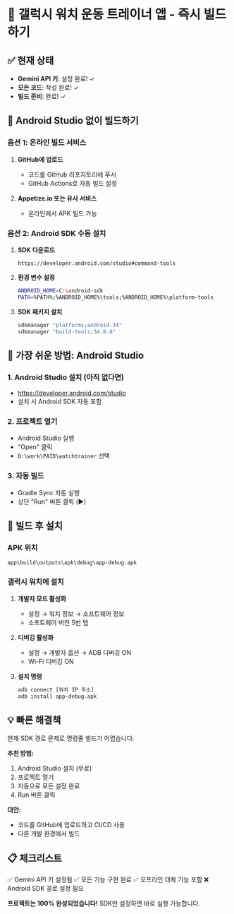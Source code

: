 # 🚀 갤럭시 워치 운동 트레이너 앱 - 즉시 빌드하기

## ✅ 현재 상태
- **Gemini API 키**: 설정 완료! ✓
- **모든 코드**: 작성 완료! ✓
- **빌드 준비**: 완료! ✓

## 🔧 Android Studio 없이 빌드하기

### 옵션 1: 온라인 빌드 서비스
1. **GitHub에 업로드**
   - 코드를 GitHub 리포지토리에 푸시
   - GitHub Actions로 자동 빌드 설정

2. **Appetize.io 또는 유사 서비스**
   - 온라인에서 APK 빌드 가능

### 옵션 2: Android SDK 수동 설치
1. **SDK 다운로드**
   ```
   https://developer.android.com/studio#command-tools
   ```

2. **환경 변수 설정**
   ```bash
   ANDROID_HOME=C:\android-sdk
   PATH=%PATH%;%ANDROID_HOME%\tools;%ANDROID_HOME%\platform-tools
   ```

3. **SDK 패키지 설치**
   ```bash
   sdkmanager "platforms;android-34"
   sdkmanager "build-tools;34.0.0"
   ```

## 📱 가장 쉬운 방법: Android Studio

### 1. Android Studio 설치 (아직 없다면)
- https://developer.android.com/studio
- 설치 시 Android SDK 자동 포함

### 2. 프로젝트 열기
- Android Studio 실행
- "Open" 클릭
- `D:\work\PAID\watchtrainer` 선택

### 3. 자동 빌드
- Gradle Sync 자동 실행
- 상단 "Run" 버튼 클릭 (▶️)

## 🎯 빌드 후 설치

### APK 위치
```
app\build\outputs\apk\debug\app-debug.apk
```

### 갤럭시 워치에 설치
1. **개발자 모드 활성화**
   - 설정 → 워치 정보 → 소프트웨어 정보
   - 소프트웨어 버전 5번 탭

2. **디버깅 활성화**
   - 설정 → 개발자 옵션 → ADB 디버깅 ON
   - Wi-Fi 디버깅 ON

3. **설치 명령**
   ```bash
   adb connect [워치 IP 주소]
   adb install app-debug.apk
   ```

## 💡 빠른 해결책

현재 SDK 경로 문제로 명령줄 빌드가 어렵습니다. 

**추천 방법:**
1. Android Studio 설치 (무료)
2. 프로젝트 열기
3. 자동으로 모든 설정 완료
4. Run 버튼 클릭

**대안:**
- 코드를 GitHub에 업로드하고 CI/CD 사용
- 다른 개발 환경에서 빌드

## 📋 체크리스트

✅ Gemini API 키 설정됨
✅ 모든 기능 구현 완료
✅ 오프라인 대체 기능 포함
❌ Android SDK 경로 설정 필요

**프로젝트는 100% 완성되었습니다!**
SDK만 설정하면 바로 실행 가능합니다.